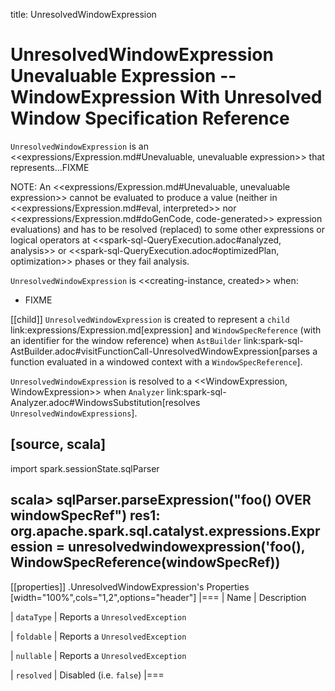 title: UnresolvedWindowExpression

# UnresolvedWindowExpression Unevaluable Expression -- WindowExpression With Unresolved Window Specification Reference

`UnresolvedWindowExpression` is an <<expressions/Expression.md#Unevaluable, unevaluable expression>> that represents...FIXME

NOTE: An <<expressions/Expression.md#Unevaluable, unevaluable expression>> cannot be evaluated to produce a value (neither in <<expressions/Expression.md#eval, interpreted>> nor <<expressions/Expression.md#doGenCode, code-generated>> expression evaluations) and has to be resolved (replaced) to some other expressions or logical operators at <<spark-sql-QueryExecution.adoc#analyzed, analysis>> or <<spark-sql-QueryExecution.adoc#optimizedPlan, optimization>> phases or they fail analysis.

`UnresolvedWindowExpression` is <<creating-instance, created>> when:

* FIXME

[[child]]
`UnresolvedWindowExpression` is created to represent a `child` link:expressions/Expression.md[expression] and `WindowSpecReference` (with an identifier for the window reference) when `AstBuilder` link:spark-sql-AstBuilder.adoc#visitFunctionCall-UnresolvedWindowExpression[parses a function evaluated in a windowed context with a `WindowSpecReference`].

`UnresolvedWindowExpression` is resolved to a <<WindowExpression, WindowExpression>> when `Analyzer` link:spark-sql-Analyzer.adoc#WindowsSubstitution[resolves `UnresolvedWindowExpressions`].

[source, scala]
----
import spark.sessionState.sqlParser

scala> sqlParser.parseExpression("foo() OVER windowSpecRef")
res1: org.apache.spark.sql.catalyst.expressions.Expression = unresolvedwindowexpression('foo(), WindowSpecReference(windowSpecRef))
----

[[properties]]
.UnresolvedWindowExpression's Properties
[width="100%",cols="1,2",options="header"]
|===
| Name
| Description

| `dataType`
| Reports a `UnresolvedException`

| `foldable`
| Reports a `UnresolvedException`

| `nullable`
| Reports a `UnresolvedException`

| `resolved`
| Disabled (i.e. `false`)
|===
